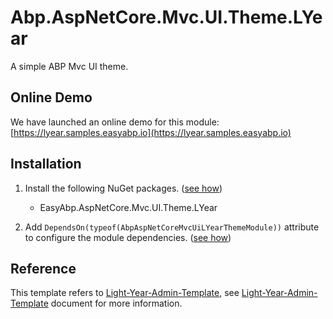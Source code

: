 # Abp.AspNetCore.Mvc.UI.Theme.LYear

A simple ABP Mvc UI theme.

## Online Demo 

We have launched an online demo for this module: [https://lyear.samples.easyabp.io](https://lyear.samples.easyabp.io)

## Installation

1. Install the following NuGet packages. ([see how](https://github.com/EasyAbp/EasyAbpGuide/blob/master/How-To.md#add-nuget-packages))

    * EasyAbp.AspNetCore.Mvc.UI.Theme.LYear

1. Add `DependsOn(typeof(AbpAspNetCoreMvcUiLYearThemeModule))` attribute to configure the module dependencies. ([see how](https://github.com/EasyAbp/EasyAbpGuide/blob/master/How-To.md#add-module-dependencies))

## Reference

This template refers to [Light-Year-Admin-Template](https://gitee.com/yinqi/Light-Year-Admin-Template), see [Light-Year-Admin-Template](https://gitee.com/yinqi/Light-Year-Admin-Template) document for more information.

